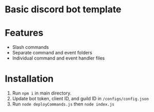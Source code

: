 # Basic discord bot template
# Features
 - Slash commands
 - Separate command and event folders
 - Individual command and event handler files
# Installation
1. Run `npm i` in main directory.
2. Update bot token, client ID, and guild ID in `/configs/config.json`
3. Run `node deployCommands.js` then `node index.js`
